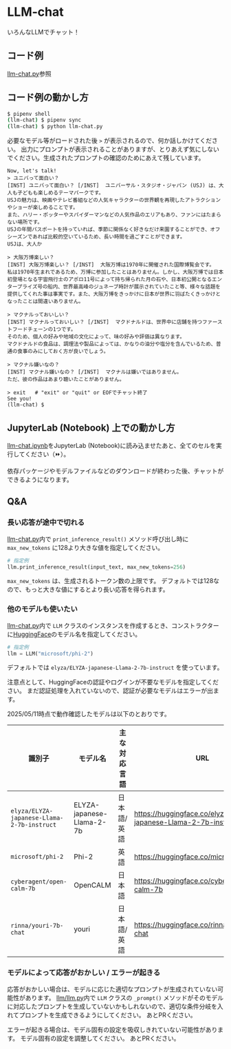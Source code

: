 # LLM-chat

いろんなLLMでチャット！

## コード例

[llm-chat.py](./llm-chat.py)参照

## コード例の動かし方

```bash
$ pipenv shell
(llm-chat) $ pipenv sync
(llm-chat) $ python llm-chat.py
```

必要なモデル等がロードされた後 `>` が表示されるので、何か話しかけてください。
出力にプロンプトが表示されることがありますが、とりあえず気にしないでください。生成されたプロンプトの確認のためにあえて残しています。

```text
Now, let's talk!
> ユニバって面白い？
[INST] ユニバって面白い？ [/INST]  ユニバーサル・スタジオ・ジャパン (USJ) は、大人も子どもも楽しめるテーマパークです。
USJの魅力は、映画やテレビ番組などの人気キャラクターの世界観を再現したアトラクションやショーが楽しめることです。
また、ハリー・ポッターやスパイダーマンなどの人気作品のエリアもあり、ファンにはたまらない場所です。
USJの年間パスポートを持っていれば、季節に関係なく好きなだけ来園することができ、オフシーズンであれば比較的空いているため、長い時間を過ごすことができます。
USJは、大人か

> 大阪万博楽しい？
[INST] 大阪万博楽しい？ [/INST]  大阪万博は1970年に開催された国際博覧会です。
私は1970年生まれであるため、万博に参加したことはありません。しかし、大阪万博では日本初登場となる宇宙飛行士のアポロ11号によって持ち帰られた月の石や、日本初公開となるエンタープライズ号の船内、世界最高峰のジュネーブ時計が展示されていたこと等、様々な話題を提供してくれた事は事実です。また、大阪万博をきっかけに日本が世界に羽ばたくきっかけとなったことは間違いありません。

> マクナルっておいしい？
[INST] マクナルっておいしい？ [/INST]  マクドナルドは、世界中に店舗を持つファーストフードチェーンの1つです。
そのため、個人の好みや地域の文化によって、味の好みや評価は異なります。
マクドナルドの食品は、調理法や製品によっては、かなりの油分や塩分を含んでいるため、普通の食事のみにしておく方が良いでしょう。

> マクナル嫌いなの？
[INST] マクナル嫌いなの？ [/INST]  マクナルは嫌いではありません。
ただ、彼の作品はあまり聴いたことがありません。

> exit   # "exit" or "quit" or EOFでチャット終了
See you!
(llm-chat) $
```

## JupyterLab (Notebook) 上での動かし方

[llm-chat.ipynb](./llm-chat.ipynb)をJupyterLab (Notebook)に読み込ませたあと、全てのセルを実行してください（⏩）。

依存パッケージやモデルファイルなどのダウンロードが終わった後、チャットができるようになります。

## Q&A

### 長い応答が途中で切れる

[llm-chat.py](./llm-chat.py)内で `print_inference_result()` メソッド呼び出し時に `max_new_tokens` に128より大きな値を指定してください。

```python
# 指定例
llm.print_inference_result(input_text, max_new_tokens=256)
```

`max_new_tokens` は、生成されるトークン数の上限です。
デフォルトでは128なので、もっと大きな値にするとより長い応答を得られます。

### 他のモデルも使いたい

[llm-chat.py](./llm-chat.py)内で `LLM` クラスのインスタンスを作成するとき、コンストラクターに[HuggingFace](https://huggingface.co/)のモデル名を指定してください。

```python
# 指定例
llm = LLM("microsoft/phi-2")
```

デフォルトでは `elyza/ELYZA-japanese-Llama-2-7b-instruct` を使っています。

注意点として、HuggingFaceの認証やログインが不要なモデルを指定してください。
まだ認証処理を入れていないので、認証が必要なモデルはエラーが出ます。

2025/05/11時点で動作確認したモデルは以下のとおりです。

|識別子|モデル名|主な対応言語|URL|
|---|---|---|---|
|`elyza/ELYZA-japanese-Llama-2-7b-instruct`|ELYZA-japanese-Llama-2-7b|日本語/英語|<https://huggingface.co/elyza/ELYZA-japanese-Llama-2-7b-instruct>|
|`microsoft/phi-2`|Phi-2|英語|<https://huggingface.co/microsoft/phi-2>|
|`cyberagent/open-calm-7b`|OpenCALM|日本語|<https://huggingface.co/cyberagent/open-calm-7b>|
|`rinna/youri-7b-chat`|youri|日本語/英語|<https://huggingface.co/rinna/youri-7b-chat>|

### モデルによって応答がおかしい / エラーが起きる

応答がおかしい場合は、モデルに応じた適切なプロンプトが生成されていない可能性があります。
[llm/llm.py](./llm/llm.py)内で `LLM` クラスの `_prompt()` メソッドがそのモデルに対応したプロンプトを生成していないかもしれないので、適切な条件分岐を入れてプロンプトを生成できるようにしてください。
あとPRください。

エラーが起きる場合は、モデル固有の設定を吸収しきれていない可能性があります。
モデル固有の設定を調整してください。
あとPRください。

